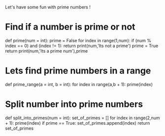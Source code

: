 Let's have some fun with prime numbers !

# Find if a number is prime or not

def prime(num = int):
    prime = False
    for index in range(1,num):
        if (num % index == 0) and (index != 1):
            return print(num,'Its not a prime')
    prime = True
    return print(num,'Its a prime num'),prime


# Lets find prime numbers in a range

def prime_range(a = int, b = int):
    for index in range(a,b + 1):
        prime(index)

# Split number into prime numbers

def split_into_primes(num = int):
    set_of_primes = []
    for index in range(2,num + 1):
        prime(index)
        if prime == True:
            set_of_primes.append(index)
    return set_of_primes
